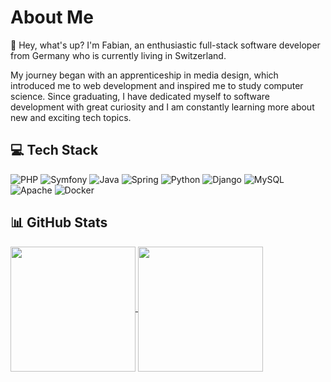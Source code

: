 # About Me

👋 Hey, what's up? I'm Fabian, an enthusiastic full-stack software developer from Germany who is currently living in Switzerland.

My journey began with an apprenticeship in media design, which introduced me to web development and inspired me to study computer science. Since graduating, I have dedicated myself to software development with great curiosity and I am constantly learning more about new and exciting tech topics.

## 💻 Tech Stack

![PHP](https://img.shields.io/badge/php-777BB4.svg?style=flat-square&logo=php&logoColor=white)
![Symfony](https://img.shields.io/badge/symfony-000000.svg?style=flat-square&logo=symfony&logoColor=white)
![Java](https://img.shields.io/badge/java-ED8B00.svg?style=flat-square&logo=openjdk&logoColor=white)
![Spring](https://img.shields.io/badge/spring-6DB33F.svg?style=flat-square&logo=spring&logoColor=white)
![Python](https://img.shields.io/badge/python-3670A0?style=flat-square&logo=python&logoColor=white)
![Django](https://img.shields.io/badge/django-092E20.svg?style=flat-square&logo=django&logoColor=white)
![MySQL](https://img.shields.io/badge/mysql-00758F.svg?style=flat-square&logo=mysql&logoColor=white)
![Apache](https://img.shields.io/badge/apache-F69824.svg?style=flat-square&logo=apache&logoColor=white)
![Docker](https://img.shields.io/badge/docker-384D54.svg?style=flat-square&logo=docker&logoColor=white)

## 📊 GitHub Stats

<a href="https://github.com/anuraghazra/github-readme-stats">
  <img height=200 align="center" src="https://github-readme-stats.vercel.app/api/top-langs/?username=Neluxx&theme=dark&layout=donut">
</a>
<a href="https://github.com/anuraghazra/github-readme-stats">
  <img height=200 align="center" src="https://github-readme-stats.vercel.app/api?username=Neluxx&theme=dark&hide=contribs">
</a>
